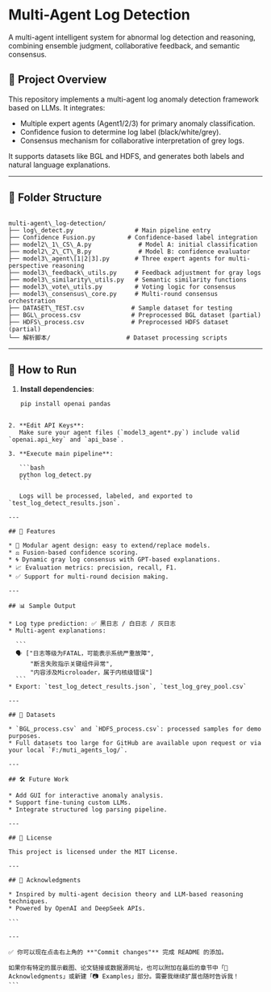 # Multi-Agent Log Detection

A multi-agent intelligent system for abnormal log detection and reasoning, combining ensemble judgment, collaborative feedback, and semantic consensus.

## 📌 Project Overview

This repository implements a multi-agent log anomaly detection framework based on LLMs. It integrates:
- Multiple expert agents (Agent1/2/3) for primary anomaly classification.
- Confidence fusion to determine log label (black/white/grey).
- Consensus mechanism for collaborative interpretation of grey logs.

It supports datasets like BGL and HDFS, and generates both labels and natural language explanations.

---

## 📁 Folder Structure

```

multi-agent\_log-detection/
├── log\_detect.py                 # Main pipeline entry
├── Confidence Fusion.py         # Confidence-based label integration
├── model2\_1\_CS\_A.py             # Model A: initial classification
├── model2\_2\_CT\_B.py             # Model B: confidence evaluator
├── model3\_agent\[1|2|3].py       # Three expert agents for multi-perspective reasoning
├── model3\_feedback\_utils.py     # Feedback adjustment for gray logs
├── model3\_similarity\_utils.py   # Semantic similarity functions
├── model3\_vote\_utils.py         # Voting logic for consensus
├── model3\_consensus\_core.py     # Multi-round consensus orchestration
├── DATASET\_TEST.csv             # Sample dataset for testing
├── BGL\_process.csv              # Preprocessed BGL dataset (partial)
├── HDFS\_process.csv             # Preprocessed HDFS dataset (partial)
└── 解析脚本/                     # Dataset processing scripts

````

---

## 🚀 How to Run

1. **Install dependencies**:
   ```bash
   pip install openai pandas
````

2. **Edit API Keys**:
   Make sure your agent files (`model3_agent*.py`) include valid `openai.api_key` and `api_base`.

3. **Execute main pipeline**:

   ```bash
   python log_detect.py
   ```

   Logs will be processed, labeled, and exported to `test_log_detect_results.json`.

---

## 🧠 Features

* 🧩 Modular agent design: easy to extend/replace models.
* ⚖️ Fusion-based confidence scoring.
* 🌀 Dynamic gray log consensus with GPT-based explanations.
* 📈 Evaluation metrics: precision, recall, F1.
* ✅ Support for multi-round decision making.

---

## 📊 Sample Output

* Log type prediction: ✅ 黑日志 / 白日志 / 灰日志
* Multi-agent explanations:

  ```
  🗣️ ["日志等级为FATAL，可能表示系统严重故障", 
      "断言失败指示关键组件异常", 
      "内容涉及Microloader，属于内核级错误"]
  ```
* Export: `test_log_detect_results.json`, `test_log_grey_pool.csv`

---

## 📁 Datasets

* `BGL_process.csv` and `HDFS_process.csv`: processed samples for demo purposes.
* Full datasets too large for GitHub are available upon request or via your local `F:/muti_agents_log/`.

---

## 🛠 Future Work

* Add GUI for interactive anomaly analysis.
* Support fine-tuning custom LLMs.
* Integrate structured log parsing pipeline.

---

## 📄 License

This project is licensed under the MIT License.

---

## 🤝 Acknowledgments

* Inspired by multi-agent decision theory and LLM-based reasoning techniques.
* Powered by OpenAI and DeepSeek APIs.

```

---

✅ 你可以现在点击右上角的 **"Commit changes"** 完成 README 的添加。

如果你有特定的展示截图、论文链接或数据源网址，也可以附加在最后的章节中「📄 Acknowledgments」或新建「📷 Examples」部分。需要我继续扩展也随时告诉我！
```
